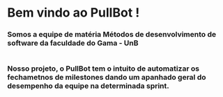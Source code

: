 # Bem vindo ao PullBot !

### Somos a equipe de matéria Métodos de desenvolvimento de software da faculdade do Gama - UnB
# 
### Nosso projeto, o PullBot tem o intuito de automatizar os fechametnos de milestones dando um apanhado geral do desempenho da equipe na determinada sprint.